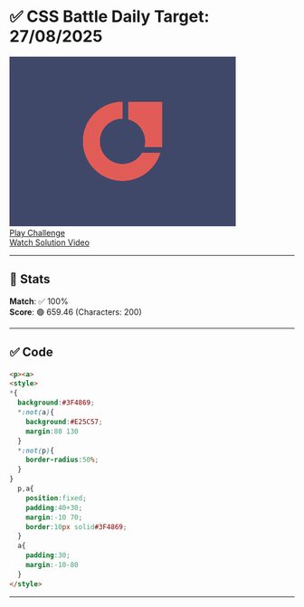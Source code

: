 # ✅ CSS Battle Daily Target: 27/08/2025

![Target](./images/27.png)  
[Play Challenge](https://cssbattle.dev/play/Ybm5yqlaYrriKz9LOImm)  
[Watch Solution Video](https://youtube.com/shorts/3o4azzRgUCg)

---

## 🔢 Stats

**Match**: ✅ 100%  
**Score**: 🟢 659.46 (Characters: 200)

---

## ✅ Code

```html
<p><a>
<style>
*{
  background:#3F4869;
  *:not(a){
    background:#E25C57;
    margin:80 130
  }
  *:not(p){
    border-radius:50%;
  }
}
  p,a{
    position:fixed;
    padding:40+30;
    margin:-10 70;
    border:10px solid#3F4869;
  }
  a{
    padding:30;
    margin:-10-80
  }
</style>

```

---